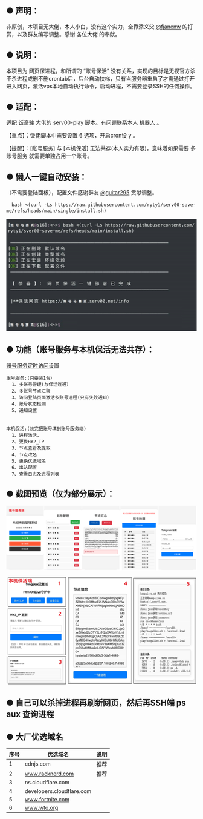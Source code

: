   ##  ● 声明：
非原创，本项目无大佬，本人小白，没有这个实力，全靠添义父 [@fjanenw](https://github.com/Qwsudo) 的打赏，以及群友编写调整。感谢 各位大佬 的奉献。

  ##  ● 说明：
本项目为 网页保进程，和所谓的 “账号保活” 没有关系，实现的目标是无视官方杀不杀进程或删不删crontab后，后台自动扶梯，只有当服务器重启了才需通过打开进入网页，激活vps本地自动执行命令，启动进程，不需要登录SSH的任何操作。
  ##  ● 适配：
适配 [饭奇骏](https://github.com/frankiejun/serv00-play) 大佬的 serv00-play 脚本。有问题联系本人 [机器人](https://t.me/SerokBot_bot) 。

【重点】：饭佬脚本中需要设置 6 选项，开启cron设 y 。

【提醒】：[账号服务] 与 [本机保活] 无法共存(本人实力有限)，意味着如果需要 多账号服务 就需要单独占用一个账号。
        
  ##  ● 懒人一键自动安装：
（不需要登陆面板），配置文件感谢群友 [@guitar295](https://t.me/guitar295) 贡献调整。

      bash <(curl -Ls https://raw.githubusercontent.com/ryty1/serv00-save-me/refs/heads/main/single/install.sh)

![Image Description](https://github.com/ryty1/alist-log/blob/main/github_images/0.jpg?raw=true)

  ##  ● 功能（账号服务与本机保活无法共存）：
  [账号服务定时访问设置](https://github.com/ryty1/web-visit)

    账号服务:(只要装1台）
      1、多账号管理(与保活连通）
      2、多账号节点汇聚
      3、访问登陆页面激活多账号进程(只有失败通知）
      4、账号状态检测
      5、通知设置


    本机保活:(装完把账号填到账号服务端)
      1、进程激活，
      2、更换HY2_IP
      3、节点查看及提取
      4、节点改名
      5、更换优选域名
      6、出站配置
      7、查看日志及进程列表
    

  ##  ● 截图预览（仅为部分展示）：
  
![Image Description](https://raw.githubusercontent.com/ryty1/alist-log/refs/heads/main/github_images/6.png?raw=true) 

![Image Description](https://raw.githubusercontent.com/ryty1/alist-log/refs/heads/main/github_images/4.jpg?raw=true) 

  ## ● 自己可以杀掉进程再刷新网页，然后再SSH端 ps aux 查询进程

  ## ● 大厂优选域名

| 序号 | 优选域名                    | 说明 |
|----|------------------------|----|
| 1  | cdnjs.com              | 推荐 |
| 2  | www.racknerd.com       | 推荐 |
| 3  | ns.cloudflare.com      |  |
| 4  | developers.cloudflare.com |  |
| 5  | www.fortnite.com       |  |
| 6  | www.wto.org            |  |
  
